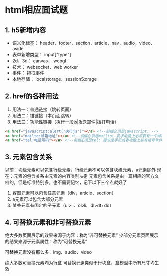 # html相应面试题

## 1. h5新增内容
- 语义化标签： header，footer，section，article，nav，audio，video、aside
- 表单新增类型： input["type"]
- 2d、3d： canvas， webgl
- 技术： websocket，web worker
- 事件： 拖拽事件
- 本地存储： localstorage、sessionStorage

## 2. href的各种用法
1. 用法一：普通链接（跳转页面）
2. 用法二：锚链接（本页面跳转）
3. 用法三：功能性链接（执行一段js|发送邮件|拨打电话）
````html
<a href="javascript:alert('执行js')"></a> <!--前缀必须是javascript: -->
<a href="mailto:邮箱地址"></a> <!--前缀必须是mailto: 要求电脑上必须要有一个邮箱软件-->
<a href="tel:电话号码"></a> <!--前缀必须是tel: 要求是手机或者电脑上装有拨号软件-->
````

## 3. 元素包含关系
以前：块级元素可以包含行级元素，行级元素不可以包含块级元素，a元素除外
现在：元素的包含关系由元素的内容类别决定
元素包含关系是由一篇相应的官方文档的，但是标准特别多，也不需要记忆，记下以下三个点就好了

1. 容器元素可以包含任意元素（div，article、section）
2. a元素可以包含大部分元素
3. 某些元素有固定的子元素（ul>li、ol>li、dl>dt+dd）

## 4. 可替换元素和非可替换元素

绝大多数页面展示的效果来源于内容：称为“非可替换元素”
少部分元素页面展示的结果来源于元素属性：称为“可替换元素”

可替换元素没有那么多：img、audio、video

绝大多数可替换元素均为行盒
可替换元素类似于行块盒，盒模型中所有尺寸均生效